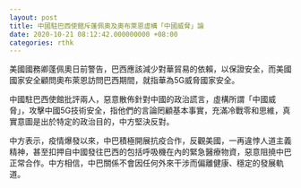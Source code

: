 ```yaml
---
layout: post
title: 中國駐巴西使館斥蓬佩奧及奧布萊恩虛構「中國威脅」論
date: 2020-10-21 08:12:42.000000000 +08:00
categories: rthk
---
```


美國國務卿蓬佩奧日前警告，巴西應該減少對華貿易的依賴，以保證安全，而美國國家安全顧問奧布萊恩訪問巴西期間，就指華為5G威脅國家安全。

中國駐巴西使館批評兩人，惡意散佈針對中國的政治謊言，虛構所謂「中國威脅」，攻擊中國5G技術安全，指他們的言論罔顧基本事實，充滿冷戰零和思維，真實意圖是出於特定的政治目的，中方堅決反對。

中方表示，疫情爆發以來，中巴積極開展抗疫合作，反觀美國，一再違悖人道主義精神，甚至扣押自中國發往巴西的包括呼吸機在內的緊急醫療物資，惡意阻撓中巴正常合作。中方相信，中巴關係不會因任何外來干涉而偏離健康、穩定的發展軌道。

